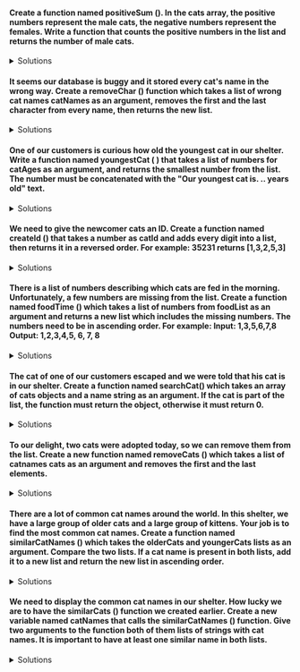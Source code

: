 #### Create a function named positiveSum (). In the cats array, the positive numbers represent the male cats, the negative numbers represent the females. Write a function that counts the positive numbers in the list and returns the number of male cats.

<details>
  <summary>Solutions</summary>
  
  <summary>Regular For Loop</summary>

```js

let catArr = [1,2,3,4,5,6,7,8,9,10,11,12,-1,-2,-3,-4,-5,-6,-7,-8]
function positiveSum(arr){
let sum = 0
    for (let i=0; i< arr.length; i++){ 
        if(arr[i]>0){ 
            sum +=1 
        }
    }
    return sum
}
console.log(positiveSum(catArr))
```
  <summary> forEach method</summary>

```js
let catArr = [1,2,3,4,5,6,7,8,9,10,11,12,-1,-2,-3,-4,-5,-6,-7,-8]
function positiveSump(arr){
    let sum = 0
    arr.forEach(num => {
        if(num > 0){
            sum +=1
        }
    })
    return sum
}
console.log(positiveSum(catArr))
```
  <summary> map method</summary>

```js
let catArr = [1,2,3,4,5,6,7,8,9,10,11,12,-1,-2,-3,-4,-5,-6,-7,-8]
function positiveSum(arr){
    let sum = 0
    arr.map(num => {
        if(num > 0){
            sum +=1
        }
    })
    return sum
}
console.log(positiveSum(catArr))
```
  <summary> For of Loop</summary>

```js
let catArr = [1,2,3,4,5,6,7,8,9,10,11,12,-1,-2,-3,-4,-5,-6,-7,-8]
function positiveSum(arr){
    let sum = 0
    for (num of arr){ 
        if(num >0){ 
            sum +=1 
        }
    }
    return sum
}
console.log(positiveSum(catArr))
```
</details>

#### It seems our database is buggy and it stored every cat's name in the wrong way. Create a removeChar () function which takes a list of wrong cat names catNames as an argument, removes the first and the last character from every name, then returns the new list.

<details>
  <summary>Solutions</summary>
  
  <summary>Regular For Loop</summary>

```js
let catNames = ['Lily', 'Eka', 'Oprah', 'Adda','Cora','Lucky']

function removeChar(arrOfCatNames){
    let newArr = []
    for (let i = 0; i < arrOfCatNames.length ; i++){
        newArr.push(arrOfCatNames[i].slice(1,-1))
    }
    return newArr
}
console.log(removeChar(catNames))
```
</details>

#### One of our customers is curious how old the youngest cat in our shelter. Write a function named youngestCat ( ) that takes a list of numbers for catAges as an argument, and returns the smallest number from the list. The number must be concatenated with the "Our youngest cat is. .. years old" text.

<details>
  <summary>Solutions</summary>
  
  <summary>Regular For Loop</summary>

```js
let catAges = [1,2,7,8,9,13,4,5,60,11,12]
function youngestCat(arr){
let youngest = arr[0]
    for (let i=0; i< arr.length; i++){ 
        if(arr[i] < youngest){ 
            youngest = arr[i] 
        }
    }
    return `Our youngest cat is ${youngest} years`
}
console.log(youngestCat(catAges))
```
</details>

#### We need to give the newcomer cats an ID. Create a function named createId () that takes a number as catId and adds every digit into a list, then returns it in a reversed order. For example: 35231 returns [1,3,2,5,3]
<details>
  <summary>Solutions</summary>
  
  <summary>Regular For Loop</summary>

```js
function createID(num){
let idArr = []
let numToString = num.toString() //first we need to convert the number to a string
    for (let i=numToString.length -1; i > 0 ; i--){ 
        //loop through the string, but start at the last character and decrease the number of 'i' each time through the loop
        idArr.push(parseInt(numToString[i])) 
        // parseInt will convert it back to numbers, so instead of this: ['1', '3', '2', '5' ], it converts it to this: [ '1', '3', '2', '5' ]
    }
    return idArr
}

```
</details>

#### There is a list of numbers describing which cats are fed in the morning. Unfortunately, a few numbers are missing from the list. Create a function named foodTime () which takes a list of numbers from foodList as an argument and returns a new list which includes the missing numbers. The numbers need to be in ascending order. For example: Input: 1,3,5,6,7,8 Output: 1,2,3,4,5, 6, 7, 8
<details>
  <summary>Solutions</summary>
  
  <summary>Regular For Loop</summary>

```js
console.log(createID(35231))
let times = [1,3,6,8]
function foodTime(arr){
    let newArr=[]
    for(let i = arr[0]; i<= arr[arr.length -1]; i++){
        newArr.push(i)
    }
    return newArr
}
console.log(foodTime(times))
```
</details>

#### The cat of one of our customers escaped and we were told that his cat is in our shelter. Create a function named searchCat() which takes an array of cats objects and a name string as an argument. If the cat is part of the list, the function must return the object, otherwise it must return 0.


<details>
  <summary>Solutions</summary>
  
  <summary>Regular For Loop</summary>

```js
let cats = [{name:'Lily'}, {name:'Eka'}, {name:'Oprah'}, {name:'Adda'},{name:'Cora'},{name:'Lucky'}]
function searchCat(arrOfObj, missingCatName){
    let result = 0
    for(let i = 0; i< arrOfObj.length; i++){
        if (arrOfObj[i].name == missingCatName){
            result = arrOfObj[i]
        }
    }
    return result
}
console.log(searchCat(cats,'Mara')) //0
console.log(searchCat(cats,'Cora')) // { name: 'Cora' }

```
</details>

#### To our delight, two cats were adopted today, so we can remove them from the list. Create a new function named removeCats () which takes a list of catnames cats as an argument and removes the first and the last elements.


<details>
  <summary>Solutions</summary>
  
  <summary>Regular For Loop</summary>

```js
let catList = ['Lily', 'Eka', 'Oprah', 'Adda','Cora','Lucky']
function removeCats(cats){
    cats.pop() // removes the last element of the array
    cats.shift() //removes the first element of an array
    return cats
}
console.log(removeCats(catList))
```
</details>

#### There are a lot of common cat names around the world. In this shelter, we have a large group of older cats and a large group of kittens. Your job is to find the most common cat names. Create a function named similarCatNames () which takes the olderCats and youngerCats lists as an argument. Compare the two lists. If a cat name is present in both lists, add it to a new list and return the new list in ascending order.

<details>
  <summary>Solutions</summary>
  
  <summary>Regular For Loop</summary>

```js
let catListOld = ['Lily', 'Eka', 'Oprah', 'Adda','Cora','Lucky']
let catListNew = ['Lily', 'Eka', 'Kira', 'Lord','Beka','Adda']
function similarCatNames(oldCats, newCats){
    let result = []
    for(let i=0 ; i< oldCats.length; i++){
        for(let j=0; j< newCats.length; j++){
            if(oldCats[i] === newCats[j]){
                result.push(newCats[j])
            }
        }
    }
    return result
}
console.log(similarCatNames(catListOld, catListNew))
```
</details>

#### We need to display the common cat names in our shelter. How lucky we are to have the similarCats () function we created earlier. Create a new variable named catNames that calls the similarCatNames () function. Give two arguments to the function both of them lists of strings with cat names. It is important to have at least one similar name in both lists.


<details>
  <summary>Solutions</summary>
  
  <summary>Regular For Loop</summary>

```js
let catListOld = ['Lily', 'Eka', 'Oprah', 'Adda','Cora','Lucky']
let catListNew = ['Lily', 'Eka', 'Kira', 'Lord','Beka','Adda']
function similarCatNames(oldCats, newCats){
    let result = []
    for(let i=0 ; i< oldCats.length; i++){
        for(let j=0; j< newCats.length; j++){
            if(oldCats[i] === newCats[j]){
                result.push(newCats[j])
            }
        }
    }
    return result
}
let catNames = similarCatNames(catListOld, catListNew)
console.log(catNames)
```
</details>